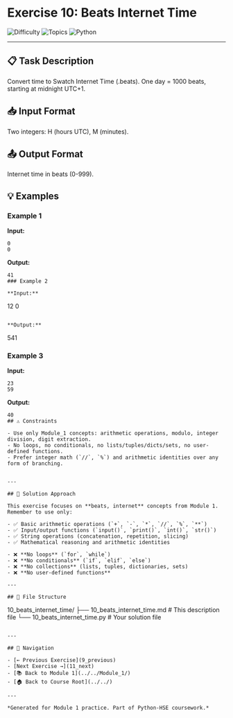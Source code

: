 # Exercise 10: Beats Internet Time

![Difficulty](https://img.shields.io/badge/Difficulty-Module%201-green)
![Topics](https://img.shields.io/badge/Topics-beats%2C%20internet-blue)
![Python](https://img.shields.io/badge/Python-Module%201%20Concepts-yellow)

---

## 📋 Task Description

Convert time to Swatch Internet Time (.beats). One day = 1000 beats, starting at midnight UTC+1.
## 📥 Input Format

Two integers: H (hours UTC), M (minutes).
## 📤 Output Format

Internet time in beats (0-999).
## 💡 Examples

### Example 1

**Input:**
```
0
0
```

**Output:**
```
41
### Example 2

**Input:**
```
12
0
```

**Output:**
```
541
### Example 3

**Input:**
```
23
59
```

**Output:**
```
40
## ⚠️ Constraints

- Use only Module_1 concepts: arithmetic operations, modulo, integer division, digit extraction.
- No loops, no conditionals, no lists/tuples/dicts/sets, no user-defined functions.
- Prefer integer math (`//`, `%`) and arithmetic identities over any form of branching.


---

## 🎯 Solution Approach

This exercise focuses on **beats, internet** concepts from Module 1. Remember to use only:

- ✅ Basic arithmetic operations (`+`, `-`, `*`, `//`, `%`, `**`)
- ✅ Input/output functions (`input()`, `print()`, `int()`, `str()`)
- ✅ String operations (concatenation, repetition, slicing)
- ✅ Mathematical reasoning and arithmetic identities

- ❌ **No loops** (`for`, `while`)
- ❌ **No conditionals** (`if`, `elif`, `else`)
- ❌ **No collections** (lists, tuples, dictionaries, sets)
- ❌ **No user-defined functions**

---

## 📁 File Structure
```
10_beats_internet_time/
├── 10_beats_internet_time.md     # This description file
└── 10_beats_internet_time.py     # Your solution file
```

---

## 🔗 Navigation

- [← Previous Exercise](9_previous) 
- [Next Exercise →](11_next)
- [📚 Back to Module 1](../../Module_1/)
- [🏠 Back to Course Root](../../)

---

*Generated for Module 1 practice. Part of Python-HSE coursework.*

